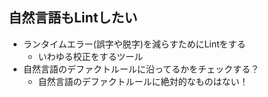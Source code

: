 ## 自然言語もLintしたい

-   ランタイムエラー(誤字や脱字)を減らすためにLintをする
    -   いわゆる校正をするツール
-   自然言語のデファクトルールに沿ってるかをチェックする？
    -   自然言語のデファクトルールに絶対的なものはない！
